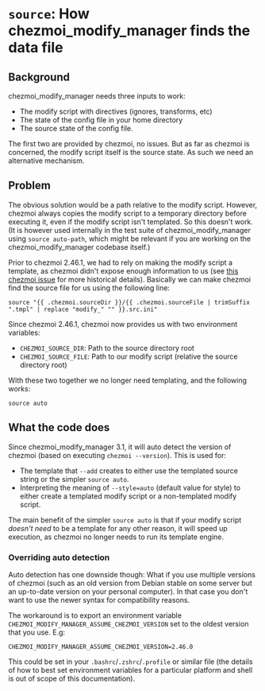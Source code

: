# `source`: How chezmoi_modify_manager finds the data file

## Background

chezmoi_modify_manager needs three inputs to work:

* The modify script with directives (ignores, transforms, etc)
* The state of the config file in your home directory
* The source state of the config file.

The first two are provided by chezmoi, no issues. But as far as chezmoi is
concerned, the modify script itself is the source state. As such we need
an alternative mechanism.

## Problem

The obvious solution would be a path relative to the modify script. However,
chezmoi always copies the modify script to a temporary directory before executing
it, even if the modify script isn't templated. So this doesn't work. (It is however
used internally in the test suite of chezmoi_modify_manager using
`source auto-path`, which might be relevant if you are working on the 
chezmoi_modify_manager codebase itself.)

Prior to chezmoi 2.46.1, we had to rely on making the modify script a template,
as chezmoi didn't expose enough information to us (see
[this chezmoi issue](https://github.com/twpayne/chezmoi/issues/2934) for more
historical details). Basically we can make chezmoi find the source file for us
using the following line:

```
source "{{ .chezmoi.sourceDir }}/{{ .chezmoi.sourceFile | trimSuffix ".tmpl" | replace "modify_" "" }}.src.ini"
```

Since chezmoi 2.46.1, chezmoi now provides us with two environment variables:

* `CHEZMOI_SOURCE_DIR`: Path to the source directory root
* `CHEZMOI_SOURCE_FILE`: Path to our modify script (relative the source directory root)

With these two together we no longer need templating, and the following works:

```
source auto
```

## What the code does

Since chezmoi_modify_manager 3.1, it will auto detect the version of chezmoi
(based on executing `chezmoi --version`). This is used for:

* The template that `--add` creates to either use the templated source string or
  the simpler `source auto`.
* Interpreting the meaning of `--style=auto` (default value for style) to either
  create a templated modify script or a non-templated modify script.
  
The main benefit of the simpler `source auto` is that if your modify script
*doesn't need* to be a template for any other reason, it will speed up execution,
as chezmoi no longer needs to run its template engine.

### Overriding auto detection

Auto detection has one downside though: What if you use multiple versions of
chezmoi (such as an old version from Debian stable on some server but an up-to-date
version on your personal computer). In that case you don't want to use the newer
syntax for compatibility reasons.

The workaround is to export an environment
variable `CHEZMOI_MODIFY_MANAGER_ASSUME_CHEZMOI_VERSION` set to the oldest
version that you use. E.g:

```
CHEZMOI_MODIFY_MANAGER_ASSUME_CHEZMOI_VERSION=2.46.0
```
This could be set in your `.bashrc`/`.zshrc`/`.profile` or similar file (the
details of how to best set environment variables for a particular platform and
shell is out of scope of this documentation).
